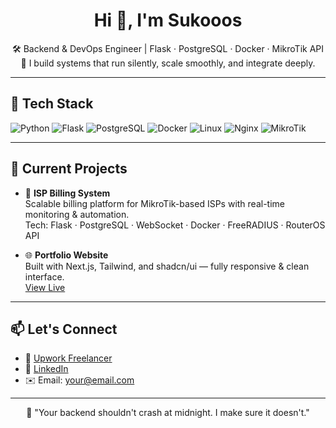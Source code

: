 <h1 align="center">Hi 👋, I'm Sukooos</h1>
<p align="center">
  🛠️ Backend & DevOps Engineer | Flask · PostgreSQL · Docker · MikroTik API  
  <br>
  🎯 I build systems that run silently, scale smoothly, and integrate deeply.
</p>

---

## 🧰 Tech Stack

![Python](https://img.shields.io/badge/-Python-3776AB?style=flat&logo=python&logoColor=white)
![Flask](https://img.shields.io/badge/-Flask-000000?style=flat&logo=flask&logoColor=white)
![PostgreSQL](https://img.shields.io/badge/-PostgreSQL-4169E1?style=flat&logo=postgresql&logoColor=white)
![Docker](https://img.shields.io/badge/-Docker-2496ED?style=flat&logo=docker&logoColor=white)
![Linux](https://img.shields.io/badge/-Linux-FCC624?style=flat&logo=linux&logoColor=black)
![Nginx](https://img.shields.io/badge/-Nginx-009639?style=flat&logo=nginx&logoColor=white)
![MikroTik](https://img.shields.io/badge/-MikroTik-EA212D?style=flat&logoColor=white)

---

## 🚀 Current Projects

- 🔧 **ISP Billing System**  
  Scalable billing platform for MikroTik-based ISPs with real-time monitoring & automation.  
  Tech: Flask · PostgreSQL · WebSocket · Docker · FreeRADIUS · RouterOS API

- 🌐 **Portfolio Website**  
  Built with Next.js, Tailwind, and shadcn/ui — fully responsive & clean interface.  
  [View Live](https://sukooos.vercel.app)

---

## 📫 Let's Connect

- 💼 [Upwork Freelancer](https://www.upwork.com/freelancers/~01584aa2b81b83572c)
- 🔗 [LinkedIn](https://linkedin.com/in/sukooos) <!-- (update jika sudah punya) -->
- ✉️ Email: your@email.com <!-- ganti ke email lo -->

---

<p align="center">
  🚀 "Your backend shouldn't crash at midnight. I make sure it doesn't."
</p>
